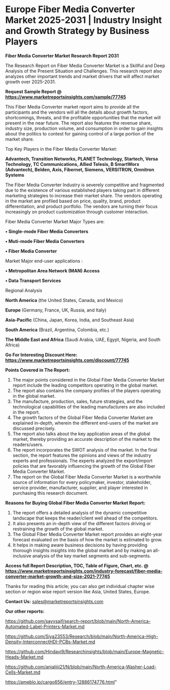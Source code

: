  # Europe Fiber Media Converter Market 2025-2031 | Industry Insight and Growth Strategy by Business Players

<strong>Fiber Media Converter Market Research Report 2031</strong>

The Research Report on Fiber Media Converter Market is a Skillful and Deep Analysis of the Present Situation and Challenges. This research report also analyzes other important trends and market drivers that will affect market growth over 2025-2031.

<strong>Request Sample Report @ <a href=https://www.marketreportsinsights.com/sample/77745>https://www.marketreportsinsights.com/sample/77745</a></strong>

This Fiber Media Converter market report aims to provide all the participants and the vendors will all the details about growth factors, shortcomings, threats, and the profitable opportunities that the market will present in the near future. The report also features the revenue share, industry size, production volume, and consumption in order to gain insights about the politics to contest for gaining control of a large portion of the market share.

Top Key Players in the Fiber Media Converter Market:

<strong>Advantech, Transition Networks, PLANET Technology, Startech, Versa Technology, TC Communications, Allied Telesis, B SmartWorx (Advantech), Belden, Axis, Fibernet, Siemens, VERSITRON, Omnitron Systems</strong>

The Fiber Media Converter Industry is severely competitive and fragmented due to the existence of various established players taking part in different marketing strategies to increase their market share. The vendors operating in the market are profiled based on price, quality, brand, product differentiation, and product portfolio. The vendors are turning their focus increasingly on product customization through customer interaction.

Fiber Media Converter Market Major Types are:

<strong>• Single-mode Fiber Media Converters

• Muti-mode Fiber Media Converters

• Fiber Media Converter</strong>

Market Major end-user applications :

<strong>• Metropolitan Area Network (MAN) Access

• Data Transport Services</strong>

Regional Analysis

</u><strong><b>North America</b></strong> (the United States, Canada, and Mexico)

<strong><b>Europe </b></strong>(Germany, France, UK, Russia, and Italy)

<strong><b>Asia-Pacific</b></strong> (China, Japan, Korea, India, and Southeast Asia)

<strong><b>South America</b></strong> (Brazil, Argentina, Colombia, etc.)

<strong><b>The Middle East and Africa</b></strong> (Saudi Arabia, UAE, Egypt, Nigeria, and South Africa)

<strong>Go For Interesting Discount Here: <a href=https://www.marketreportsinsights.com/discount/77745>https://www.marketreportsinsights.com/discount/77745</a></strong>

<strong>Points Covered in The Report:</strong>
<ol>
  <li>The major points considered in the Global Fiber Media Converter Market report include the leading competitors operating in the global market.</li>
  <li>The report also contains the company profiles of the players operating in the global market.</li>
  <li>The manufacture, production, sales, future strategies, and the technological capabilities of the leading manufacturers are also included in the report.</li>
  <li>The growth factors of the Global Fiber Media Converter Market are explained in-depth, wherein the different end-users of the market are discussed precisely.</li>
  <li>The report also talks about the key application areas of the global market, thereby providing an accurate description of the market to the readers/users.</li>
  <li>The report incorporates the SWOT analysis of the market. In the final section, the report features the opinions and views of the industry experts and professionals. The experts analyzed the export/import policies that are favorably influencing the growth of the Global Fiber Media Converter Market.</li>
  <li>The report on the Global Fiber Media Converter Market is a worthwhile source of information for every policymaker, investor, stakeholder, service provider, manufacturer, supplier, and player interested in purchasing this research document.</li>
</ol>
<strong>Reasons for Buying Global Fiber Media Converter Market Report:</strong>

<ol>
  <li>The report offers a detailed analysis of the dynamic competitive landscape that keeps the reader/client well ahead of the competitors.</li>
  <li>It also presents an in-depth view of the different factors driving or restraining the growth of the global market.</li>
  <li>The Global Fiber Media Converter Market report provides an eight-year forecast evaluated on the basis of how the market is estimated to grow.</li>
  <li>It helps in making aware business decisions by having providing thorough insights insights into the global market and by making an all-inclusive analysis of the key market segments and sub-segments.</li>
</ol>
<strong>Access full Report Description, TOC, Table of Figure, Chart, etc. @ <a href=https://www.marketreportsinsights.com/industry-forecast/fiber-media-converter-market-growth-and-size-2021-77745>https://www.marketreportsinsights.com/industry-forecast/fiber-media-converter-market-growth-and-size-2021-77745</a></strong>


Thanks for reading this article; you can also get individual chapter wise section or region wise report version like Asia, United States, Europe.

<strong>Contact Us:</strong>
sales@marketreportsinsights.com

<strong>Our other reports:</strong>

<a href=https://github.com/sayysaif/search-report/blob/main/North-America-Automated-Label-Printers-Market.md>https://github.com/sayysaif/search-report/blob/main/North-America-Automated-Label-Printers-Market.md</a>

<a href=https://github.com/Siya23553/Research/blob/main/North-America-High-Density-InterconnectHDI-PCBs-Market.md>https://github.com/Siya23553/Research/blob/main/North-America-High-Density-InterconnectHDI-PCBs-Market.md</a>

<a href=https://github.com/Hindavi9/Researchinsights/blob/main/Europe-Magnetic-Heads-Market.md>https://github.com/Hindavi9/Researchinsights/blob/main/Europe-Magnetic-Heads-Market.md</a>

<a href=https://github.com/anjaliiii21/N/blob/main/North-America-Washer-Load-Cells-Market.md>https://github.com/anjaliiii21/N/blob/main/North-America-Washer-Load-Cells-Market.md</a>

<a href=https://ameblo.jp/cargo656/entry-12886174776.html>https://ameblo.jp/cargo656/entry-12886174776.html</a>"
